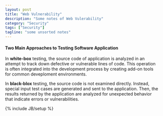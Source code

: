 ```yaml
---
layout: post
title: "Web Vulnerability"
description: "Some notes of Web Vulerability"
category: "Security"
tags: ["Security"]
tagline: "some unsorted notes"
---
```


#### Two Main Approaches to Testing Software Application

In __white-box__ testing, the source code of application is analyzed in an
attempt to track down defective or vulnerable lines of code. This operation is
often integrated into the development process by creating add-on tools for
common deveploment environments.

In __black-blox__ testing, the source code is not examined directly. Instead,
special input test cases are generated and sent to the application. Then, the
results returned by the application are analyzed for unexpected behavior that
indicate errors or vulnerabilities.

{% include JB/setup %}
